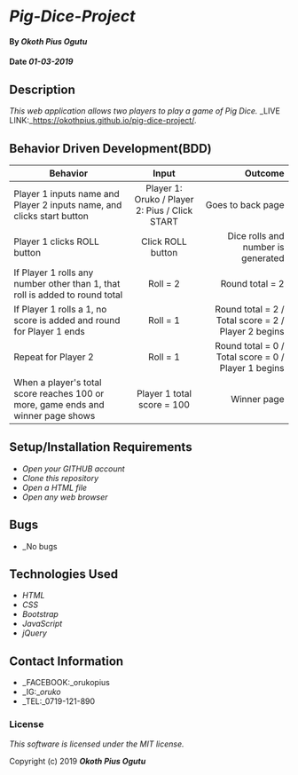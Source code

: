 # _Pig-Dice-Project_

#### By _Okoth Pius Ogutu_

#### Date _01-03-2019_

## Description

_This web application allows two players to play a game of Pig Dice._
_LIVE LINK:_https://okothpius.github.io/pig-dice-project/.

## Behavior Driven Development(BDD)

| Behavior        | Input           | Outcome  |
| ------------- |:-------------:| -----:|
| Player 1 inputs name and Player 2 inputs name, and clicks start button | Player 1: Oruko / Player 2: Pius / Click START | Goes to back page |
| Player 1 clicks ROLL button | Click ROLL button | Dice rolls and number is generated
| If Player 1 rolls any number other than 1, that roll is added to round total | Roll = 2 | Round total = 2 |
| If Player 1 rolls a 1, no score is added and round for Player 1 ends | Roll = 1 | Round total = 2 / Total score = 2 / Player 2 begins |
| Repeat for Player 2 | Roll = 1 | Round total = 0 / Total score = 0 / Player 1 begins |
| When a player's total score reaches 100 or more, game ends and winner page shows | Player 1 total score = 100 | Winner page |


## Setup/Installation Requirements

* _Open your GITHUB account_
* _Clone this repository_
* _Open a HTML file_
* _Open any web browser_


## Bugs

* _No bugs


## Technologies Used

* _HTML_
* _CSS_
* _Bootstrap_
* _JavaScript_
* _jQuery_

## Contact Information

* _FACEBOOK:_orukopius
* _IG:__oruko_
* _TEL:_0719-121-890

### License

*This software is licensed under the MIT license.*

Copyright (c) 2019 **_Okoth Pius Ogutu_**
